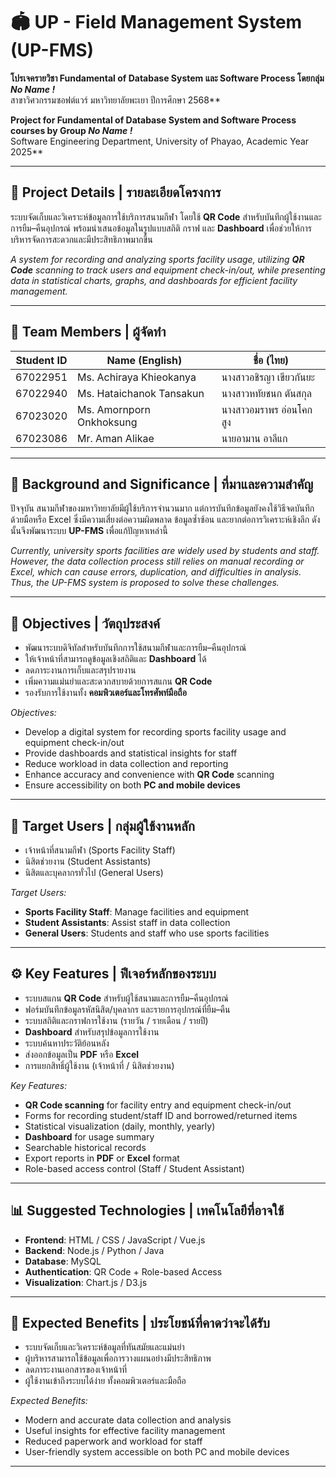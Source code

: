 # 🏟️ UP - Field Management System (UP-FMS)

**โปรเจครายวิชา Fundamental of Database System และ Software Process โดยกลุ่ม *No Name !***  
สาขาวิศวกรรมซอฟต์แวร์ มหาวิทยาลัยพะเยา ปีการศึกษา 2568**

**Project for Fundamental of Database System and Software Process courses by Group *No Name !***  
Software Engineering Department, University of Phayao, Academic Year 2025**

---

## 📌 Project Details | รายละเอียดโครงการ
ระบบจัดเก็บและวิเคราะห์ข้อมูลการใช้บริการสนามกีฬา โดยใช้ **QR Code** สำหรับบันทึกผู้ใช้งานและการยืม–คืนอุปกรณ์ พร้อมนำเสนอข้อมูลในรูปแบบสถิติ กราฟ และ **Dashboard** เพื่อช่วยให้การบริหารจัดการสะดวกและมีประสิทธิภาพมากขึ้น  

*A system for recording and analyzing sports facility usage, utilizing **QR Code** scanning to track users and equipment check-in/out, while presenting data in statistical charts, graphs, and dashboards for efficient facility management.*

---

## 👥 Team Members | ผู้จัดทำ  

| Student ID | Name (English) | ชื่อ (ไทย) |
|------------|----------------|------------|
| 67022951 | Ms. Achiraya Khieokanya | นางสาวอชิรญา เขียวกันยะ |
| 67022940 | Ms. Hataichanok Tansakun | นางสาวหทัยชนก ตันสกุล |
| 67023020 | Ms. Amornporn Onkhoksung | นางสาวอมราพร อ่อนโคกสูง |
| 67023086 | Mr. Aman Alikae | นายอามาน อาลีแก |

---

## 📌 Background and Significance | ที่มาและความสำคัญ
ปัจจุบัน สนามกีฬาของมหาวิทยาลัยมีผู้ใช้บริการจำนวนมาก แต่การบันทึกข้อมูลยังคงใช้วิธีจดบันทึกด้วยมือหรือ Excel ซึ่งมีความเสี่ยงต่อความผิดพลาด ข้อมูลซ้ำซ้อน และยากต่อการวิเคราะห์เชิงลึก ดังนั้นจึงพัฒนาระบบ **UP-FMS** เพื่อแก้ปัญหาเหล่านี้  

*Currently, university sports facilities are widely used by students and staff. However, the data collection process still relies on manual recording or Excel, which can cause errors, duplication, and difficulties in analysis. Thus, the UP-FMS system is proposed to solve these challenges.*

---

## 🎯 Objectives | วัตถุประสงค์
- พัฒนาระบบดิจิทัลสำหรับบันทึกการใช้สนามกีฬาและการยืม–คืนอุปกรณ์  
- ให้เจ้าหน้าที่สามารถดูข้อมูลเชิงสถิติและ **Dashboard** ได้  
- ลดภาระงานการเก็บและสรุปรายงาน  
- เพิ่มความแม่นยำและสะดวกสบายด้วยการสแกน **QR Code**  
- รองรับการใช้งานทั้ง **คอมพิวเตอร์และโทรศัพท์มือถือ**  

*Objectives:*  
- Develop a digital system for recording sports facility usage and equipment check-in/out  
- Provide dashboards and statistical insights for staff  
- Reduce workload in data collection and reporting  
- Enhance accuracy and convenience with **QR Code** scanning  
- Ensure accessibility on both **PC and mobile devices**

---

## 👥 Target Users | กลุ่มผู้ใช้งานหลัก
- เจ้าหน้าที่สนามกีฬา (Sports Facility Staff)  
- นิสิตช่วยงาน (Student Assistants)  
- นิสิตและบุคลากรทั่วไป (General Users)  

*Target Users:*  
- **Sports Facility Staff**: Manage facilities and equipment  
- **Student Assistants**: Assist staff in data collection  
- **General Users**: Students and staff who use sports facilities  

---

## ⚙️ Key Features | ฟีเจอร์หลักของระบบ
- ระบบสแกน **QR Code** สำหรับผู้ใช้สนามและการยืม–คืนอุปกรณ์  
- ฟอร์มบันทึกข้อมูลรหัสนิสิต/บุคลากร และรายการอุปกรณ์ที่ยืม–คืน  
- ระบบสถิติและกราฟการใช้งาน (รายวัน / รายเดือน / รายปี)  
- **Dashboard** สำหรับสรุปข้อมูลการใช้งาน  
- ระบบค้นหาประวัติย้อนหลัง  
- ส่งออกข้อมูลเป็น **PDF** หรือ **Excel**  
- การแยกสิทธิ์ผู้ใช้งาน (เจ้าหน้าที่ / นิสิตช่วยงาน)  

*Key Features:*  
- **QR Code scanning** for facility entry and equipment check-in/out  
- Forms for recording student/staff ID and borrowed/returned items  
- Statistical visualization (daily, monthly, yearly)  
- **Dashboard** for usage summary  
- Searchable historical records  
- Export reports in **PDF** or **Excel** format  
- Role-based access control (Staff / Student Assistant)  

---

## 📊 Suggested Technologies | เทคโนโลยีที่อาจใช้
- **Frontend**: HTML / CSS / JavaScript / Vue.js  
- **Backend**: Node.js / Python / Java  
- **Database**: MySQL  
- **Authentication**: QR Code + Role-based Access  
- **Visualization**: Chart.js / D3.js  

---

## 🚀 Expected Benefits | ประโยชน์ที่คาดว่าจะได้รับ
- ระบบจัดเก็บและวิเคราะห์ข้อมูลที่ทันสมัยและแม่นยำ  
- ผู้บริหารสามารถใช้ข้อมูลเพื่อการวางแผนอย่างมีประสิทธิภาพ  
- ลดภาระงานเอกสารของเจ้าหน้าที่  
- ผู้ใช้งานเข้าถึงระบบได้ง่าย ทั้งคอมพิวเตอร์และมือถือ  

*Expected Benefits:*  
- Modern and accurate data collection and analysis  
- Useful insights for effective facility management  
- Reduced paperwork and workload for staff  
- User-friendly system accessible on both PC and mobile devices  

---
